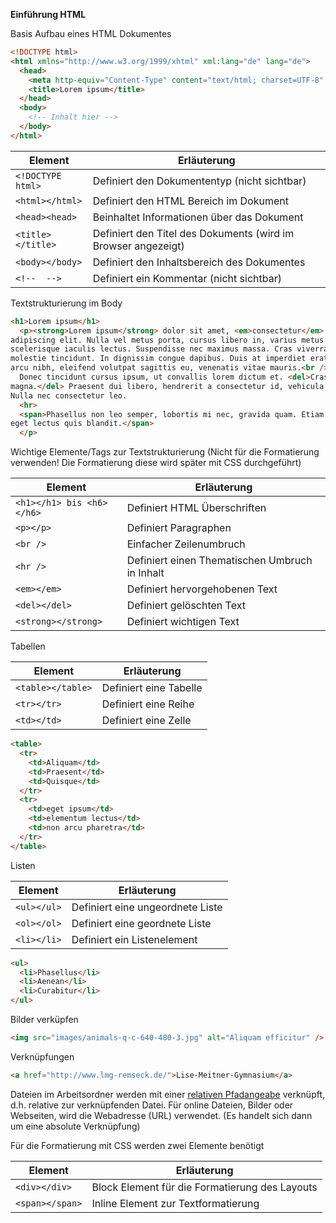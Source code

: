 **Einführung HTML**

Basis Aufbau eines HTML Dokumentes

```html
<!DOCTYPE html>
<html xmlns="http://www.w3.org/1999/xhtml" xml:lang="de" lang="de">
  <head>
    <meta http-equiv="Content-Type" content="text/html; charset=UTF-8" />
    <title>Lorem ipsum</title>
  </head>
  <body>
    <!-- Inhalt hier -->
  </body>
</html>
```

| Element | Erläuterung |
| --- | --- |
| ```<!DOCTYPE html>``` | Definiert den Dokumententyp (nicht sichtbar) |
| ```<html></html>``` | Definiert den HTML Bereich im Dokument |
| ```<head><head>``` | Beinhaltet Informationen über das Dokument |
| ```<title></title>``` | Definiert den Titel des Dokuments (wird im Browser angezeigt) |
| ```<body></body>``` | Definiert den Inhaltsbereich des Dokumentes |
| ```<!--  -->``` | Definiert ein Kommentar (nicht sichtbar) |

Textstrukturierung im Body

```html
<h1>Lorem ipsum</h1>
  <p><strong>Lorem ipsum</strong> dolor sit amet, <em>consectetur</em>
adipiscing elit. Nulla vel metus porta, cursus libero in, varius metus. Praesent
scelerisque iaculis lectus. Suspendisse nec maximus massa. Cras viverra leo quis
molestie tincidunt. In dignissim congue dapibus. Duis at imperdiet erat. Cras
arcu nibh, eleifend volutpat sagittis eu, venenatis vitae mauris.<br />
  Donec tincidunt cursus ipsum, ut convallis lorem dictum et. <del>Cras id risus
magna.</del> Praesent dui libero, hendrerit a consectetur id, vehicula ut nibh.
Nulla nec consectetur leo.
  <hr>
  <span>Phasellus non leo semper, lobortis mi nec, gravida quam. Etiam feugiat
eget lectus quis blandit.</span>
  </p>
```

Wichtige Elemente/Tags zur Textstrukturierung (Nicht für die Formatierung verwenden! Die Formatierung diese wird später mit CSS durchgeführt)

| Element | Erläuterung |
| --- | --- |
| ```<h1></h1> bis <h6></h6>``` | Definiert HTML Überschriften |
| ```<p></p>``` | Definiert Paragraphen |
| ```<br />``` | Einfacher Zeilenumbruch |
| ```<hr />``` | Definiert einen Thematischen Umbruch in Inhalt |
| ```<em></em>``` | Definiert hervorgehobenen Text |
| ```<del></del>``` | Definiert gelöschten Text |
| ```<strong></strong>``` | Definiert wichtigen Text |

Tabellen

| Element | Erläuterung |
| --- | --- |
```<table></table>``` | Definiert eine Tabelle
```<tr></tr>``` | Definiert eine Reihe
```<td></td>``` | Definiert eine Zelle

```html
<table>
  <tr>
    <td>Aliquam</td>
    <td>Praesent</td>
    <td>Quisque</td>
  </tr>
  <tr>
    <td>eget ipsum</td>
    <td>elementum lectus</td>
    <td>non arcu pharetra</td>
  </tr>
</table>
```
Listen

| Element | Erläuterung |
| --- | --- |
```<ul></ul>``` | Definiert eine ungeordnete Liste
```<ol></ol>``` | Definiert eine geordnete Liste
```<li></li>``` | Definiert ein Listenelement



```html
<ul>
  <li>Phasellus</li>
  <li>Aenean</li>
  <li>Curabitur</li>
</ul>
```
Bilder verküpfen
```html
<img src="images/animals-q-c-640-480-3.jpg" alt="Aliquam efficitur" />
```
Verknüpfungen
```html
<a href="http://www.lmg-remseck.de/">Lise-Meitner-Gymnasium</a>
```
Dateien im Arbeitsordner werden mit einer [relativen Pfadangeabe](https://wiki.selfhtml.org/wiki/HTML/Tutorials/Links/Referenzieren_in_HTML#Mit_relativen_Pfadangaben_relativ_zum_Basis-URI_referenzieren) verknüpft, d.h. relative zur verknüpfenden Datei.
Für online Dateien, Bilder oder Webseiten, wird die Webadresse (URL) verwendet. (Es handelt sich dann um eine absolute Verknüpfung)


Für die Formatierung mit CSS werden zwei Elemente benötigt

| Element | Erläuterung |
| --- | --- |
```<div></div>``` | Block Element für die Formatierung des Layouts
```<span></span>``` | Inline Element zur Textformatierung
